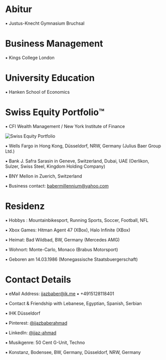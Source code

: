 # Abitur

▪︎ Justus-Knecht Gymnasium Bruchsal



# Business Management

▪︎ Kings College London
 
# University Education 

▪︎ Hanken School of Economics

# Swiss Equity Portfolio™️

▪ CFI Wealth Management / New York Institute of Finance 
 
![Swiss Equity Portfolio](https://user-images.githubusercontent.com/95079463/165912016-2034be7d-1fee-44ce-aa9e-ff7b36432359.png)

▪︎ Wells Fargo in Hong Kong, Düsseldorf, NRW, Germany (Julius Baer Group Ltd.) 

▪︎ Bank J. Safra Sarasin in Geneve, Switzerland, Dubai, UAE (Oerlikon, Sulzer, Swiss Steel, Kingdom Holding Company)


▪︎ BNY Mellon in Zuerich, Switzerland 

▪︎ Business contact: babermillennium@yahoo.com 

# Residenz 

▪︎ Hobbys : Mountainbikesport, Running Sports, Soccer, Football, NFL

▪︎ Xbox Games: Hitman Agent 47 (XBox), Halo Infinite (XBox)

▪︎ Heimat: Bad Wildbad, BW, Germany (Mercedes AMG)

▪︎ Wohnort: Monte-Carlo, Monaco (Brabus Motorsport)

▪︎ Geboren am 14.03.1986  (Monegassische Staatsbuergerschaft)


# Contact Details 

▪︎ eMail Address: ijazbaber@ik.me ▪︎ +4915128118401 

▪︎ Contact & Friendship with Lebanese, Egyptian, Spanish, Serbian

▪︎ IHK Düsseldorf

▪︎ Pinterest: [@ijazbaberahmad](https://www.pinterest.de/ijazbaberahmad/)

▪︎ LinkedIn: [@ijaz-ahmad](https://www.linkedin.com/in/ijaz-ahmad-69677b13a/)

▪︎ Musikgenre: 50 Cent G-Unit, Techno 

▪︎ Konstanz, Bodensee, BW, Germany, Düsseldorf, NRW, Germany
